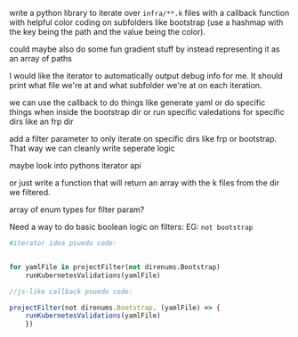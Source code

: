 write a python library to iterate over `infra/**.k` files with a callback function with helpful
color coding on subfolders like bootstrap (use a hashmap with the key being the path and the value being the color).

could maybe also do some fun gradient stuff by instead representing it as an array of paths

I would like the iterator to automatically output debug info for me. It should print what file we're at and what
subfolder we're at on each iteration.

we can use the callback to do things like generate yaml or do specific things when inside the bootstrap dir 
or run specific valedations for specific dirs like an frp dir

add a filter parameter to only iterate on specific dirs like frp or bootstrap. That way we can cleanly write seperate logic


maybe look into pythons iterator api

or just write a function that will return an array with the k files from the dir we filtered.


array of enum types for filter param?


Need a way to do basic boolean logic on filters: EG: `not bootstrap`


```python
#iterator idea psuedo code:


for yamlFile in projectFilter(not direnums.Bootstrap)
    runKubernetesValidations(yamlFile)

```

```js
//js-like callback psuedo code:

projectFilter(not direnums.Bootstrap, (yamlFile) => {
	runKubernetesValidations(yamlFile)
	})
```
